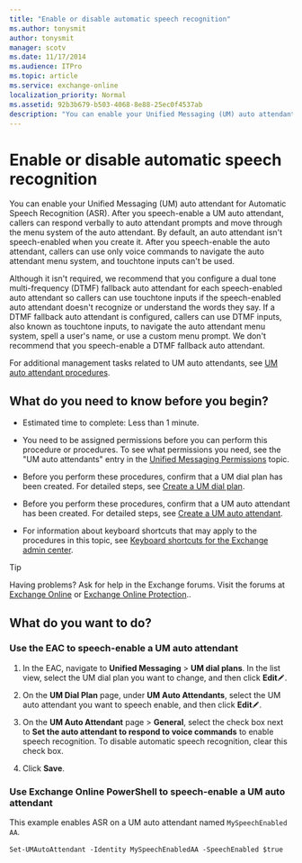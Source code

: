 ```yaml
---
title: "Enable or disable automatic speech recognition"
ms.author: tonysmit
author: tonysmit
manager: scotv
ms.date: 11/17/2014
ms.audience: ITPro
ms.topic: article
ms.service: exchange-online
localization_priority: Normal
ms.assetid: 92b3b679-b503-4068-8e88-25ec0f4537ab
description: "You can enable your Unified Messaging (UM) auto attendant for Automatic Speech Recognition (ASR). After you speech-enable a UM auto attendant, callers can respond verbally to auto attendant prompts and move through the menu system of the auto attendant. By default, an auto attendant isn't speech-enabled when you create it. After you speech-enable the auto attendant, callers can use only voice commands to navigate the auto attendant menu system, and touchtone inputs can't be used."
---
```


# Enable or disable automatic speech recognition

You can enable your Unified Messaging (UM) auto attendant for Automatic Speech Recognition (ASR). After you speech-enable a UM auto attendant, callers can respond verbally to auto attendant prompts and move through the menu system of the auto attendant. By default, an auto attendant isn't speech-enabled when you create it. After you speech-enable the auto attendant, callers can use only voice commands to navigate the auto attendant menu system, and touchtone inputs can't be used.
  
Although it isn't required, we recommend that you configure a dual tone multi-frequency (DTMF) fallback auto attendant for each speech-enabled auto attendant so callers can use touchtone inputs if the speech-enabled auto attendant doesn't recognize or understand the words they say. If a DTMF fallback auto attendant is configured, callers can use DTMF inputs, also known as touchtone inputs, to navigate the auto attendant menu system, spell a user's name, or use a custom menu prompt. We don't recommend that you speech-enable a DTMF fallback auto attendant.
  
For additional management tasks related to UM auto attendants, see [UM auto attendant procedures](um-auto-attendant-procedures.md).
  
## What do you need to know before you begin?

- Estimated time to complete: Less than 1 minute.
    
- You need to be assigned permissions before you can perform this procedure or procedures. To see what permissions you need, see the "UM auto attendants" entry in the [Unified Messaging Permissions](https://technet.microsoft.com/library/d326c3bc-8f33-434a-bf02-a83cc26a5498.aspx) topic. 
    
- Before you perform these procedures, confirm that a UM dial plan has been created. For detailed steps, see [Create a UM dial plan](../../voice-mail-unified-messaging/connect-voice-mail-system/create-um-dial-plan.md).
    
- Before you perform these procedures, confirm that a UM auto attendant has been created. For detailed steps, see [Create a UM auto attendant](create-a-um-auto-attendant.md).
    
- For information about keyboard shortcuts that may apply to the procedures in this topic, see [Keyboard shortcuts for the Exchange admin center](../../accessibility/keyboard-shortcuts-in-admin-center.md).
    
> [!TIP]
> Having problems? Ask for help in the Exchange forums. Visit the forums at [Exchange Online](https://go.microsoft.com/fwlink/p/?linkId=267542) or [Exchange Online Protection](https://go.microsoft.com/fwlink/p/?linkId=285351).. 
  
## What do you want to do?

### Use the EAC to speech-enable a UM auto attendant

1. In the EAC, navigate to **Unified Messaging** \> **UM dial plans**. In the list view, select the UM dial plan you want to change, and then click **Edit**![Edit icon](../../media/ITPro_EAC_EditIcon.gif).
    
2. On the **UM Dial Plan** page, under **UM Auto Attendants**, select the UM auto attendant you want to speech enable, and then click **Edit**![Edit icon](../../media/ITPro_EAC_EditIcon.gif).
    
3. On the **UM Auto Attendant** page \> **General**, select the check box next to **Set the auto attendant to respond to voice commands** to enable speech recognition. To disable automatic speech recognition, clear this check box. 
    
4. Click **Save**.
    
### Use Exchange Online PowerShell to speech-enable a UM auto attendant

This example enables ASR on a UM auto attendant named `MySpeechEnabled AA`.
  
```
Set-UMAutoAttendant -Identity MySpeechEnabledAA -SpeechEnabled $true
```


